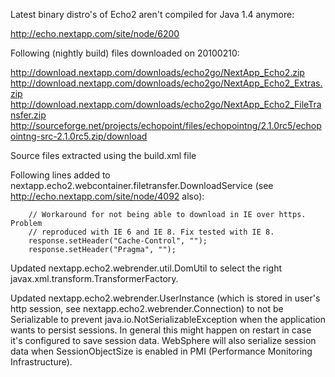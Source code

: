 Latest binary distro's of Echo2 aren't compiled for Java 1.4 anymore:

http://echo.nextapp.com/site/node/6200

Following (nightly build) files downloaded on 20100210:

http://download.nextapp.com/downloads/echo2go/NextApp_Echo2.zip
http://download.nextapp.com/downloads/echo2go/NextApp_Echo2_Extras.zip
http://download.nextapp.com/downloads/echo2go/NextApp_Echo2_FileTransfer.zip
http://sourceforge.net/projects/echopoint/files/echopointng/2.1.0rc5/echopointng-src-2.1.0rc5.zip/download

Source files extracted using the build.xml file

Following lines added to nextapp.echo2.webcontainer.filetransfer.DownloadService
(see http://echo.nextapp.com/site/node/4092 also):

        // Workaround for not being able to download in IE over https. Problem
        // reproduced with IE 6 and IE 8. Fix tested with IE 8.
        response.setHeader("Cache-Control", "");
        response.setHeader("Pragma", "");

Updated nextapp.echo2.webrender.util.DomUtil to select the right
javax.xml.transform.TransformerFactory.

Updated nextapp.echo2.webrender.UserInstance (which is stored in user's http
session, see nextapp.echo2.webrender.Connection) to not be Serializable to
prevent java.io.NotSerializableException when the application wants to persist
sessions. In general this might happen on restart in case it's configured to
save session data. WebSphere will also serialize session data when
SessionObjectSize is enabled in PMI (Performance Monitoring Infrastructure).
